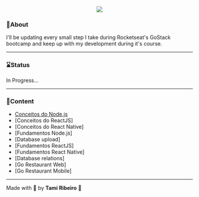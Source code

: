 <h1 align="center">
<img src="https://camo.githubusercontent.com/a869a2aaab296ef925343d7e76518cd213eb0a30/68747470733a2f2f73746f726167652e676f6f676c65617069732e636f6d2f676f6c64656e2d77696e642f626f6f7463616d702d676f737461636b2f6865616465722d6465736166696f732d6e65772e706e67">
</h1>

### 🚀About 
I'll be updating every small step I take during Rocketseat's GoStack bootcamp and keep up with my development during it's course.


---

### ⌛Status 
In Progress...

---

### 📑Content 

- [Conceitos do Node.js](https://github.com/tamiribeiro/GoStack-challenges/tree/main/gostack-conceitos-nodejs)
- [Conceitos do ReactJS]
- [Conceitos do React Native]
- [Fundamentos Node.js]
- [Database upload]
- [Fundamentos ReactJS]
- [Fundamentos React Native]
- [Database relations]
- [Go Restaurant Web]
- [Go Restaurant Mobile]

---

Made with 💜 by **Tami Ribeiro** 🦩
